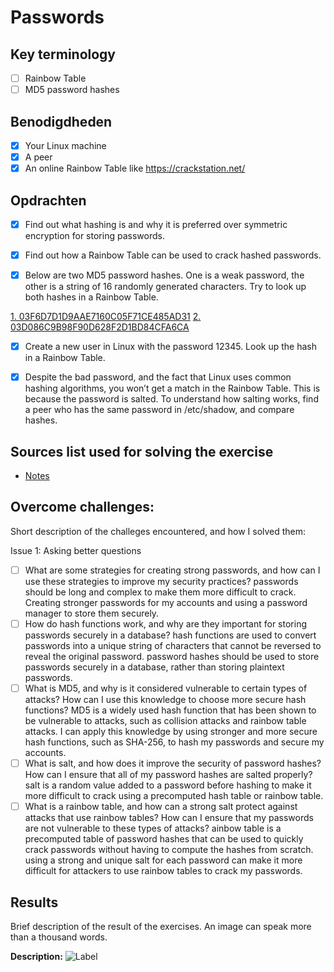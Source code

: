 # Passwords

## Key terminology

- [ ] Rainbow Table
- [ ] MD5 password hashes

## Benodigdheden

- [x] Your Linux machine
- [x] A peer
- [x] An online Rainbow Table like https://crackstation.net/

## Opdrachten

- [x] Find out what hashing is and why it is preferred over symmetric encryption for storing passwords.

- [x] Find out how a Rainbow Table can be used to crack hashed passwords.

- [x] Below are two MD5 password hashes. One is a weak password, the other is a string of 16 randomly generated characters. Try to look up both hashes in a Rainbow Table.

[1. 03F6D7D1D9AAE7160C05F71CE485AD31]()
[2. 03D086C9B98F90D628F2D1BD84CFA6CA]()

- [x] Create a new user in Linux with the password 12345. Look up the hash in a Rainbow Table.

[]()

- [x] Despite the bad password, and the fact that Linux uses common hashing algorithms, you won’t get a match in the Rainbow Table. This is because the password is salted. To understand how salting works, find a peer who has the same password in /etc/shadow, and compare hashes.

[]()

## Sources list used for solving the exercise

- [Notes](https://drive.google.com/drive/folders/1ngTMmDk8hX61yQQGFieqFLswh6UdoEGO)

## Overcome challenges:

Short description of the challeges encountered, and how I solved them:

Issue 1: Asking better questions

- [ ] What are some strategies for creating strong passwords, and how can I use these strategies to improve my security practices? passwords should be long and complex to make them more difficult to crack. Creating stronger passwords for my accounts and using a password manager to store them securely.
- [ ] How do hash functions work, and why are they important for storing passwords securely in a database? hash functions are used to convert passwords into a unique string of characters that cannot be reversed to reveal the original password. password hashes should be used to store passwords securely in a database, rather than storing plaintext passwords.
- [ ] What is MD5, and why is it considered vulnerable to certain types of attacks? How can I use this knowledge to choose more secure hash functions? MD5 is a widely used hash function that has been shown to be vulnerable to attacks, such as collision attacks and rainbow table attacks. I can apply this knowledge by using stronger and more secure hash functions, such as SHA-256, to hash my passwords and secure my accounts.
- [ ] What is salt, and how does it improve the security of password hashes? How can I ensure that all of my password hashes are salted properly? salt is a random value added to a password before hashing to make it more difficult to crack using a precomputed hash table or rainbow table.
- [ ] What is a rainbow table, and how can a strong salt protect against attacks that use rainbow tables? How can I ensure that my passwords are not vulnerable to these types of attacks? ainbow table is a precomputed table of password hashes that can be used to quickly crack passwords without having to compute the hashes from scratch. using a strong and unique salt for each password can make it more difficult for attackers to use rainbow tables to crack my passwords.

## Results

Brief description of the result of the exercises. An image can speak more than a thousand words.

**Description:**
![Label]()
